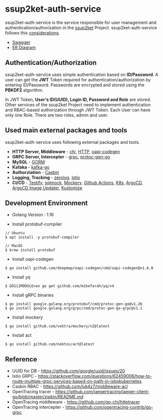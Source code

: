 # ssup2ket-auth-service

ssup2ket-auth-service is the service responsible for user management and authentication/authorization in the [ssup2ket](https://github.com/ssup2ket/ssup2ket) Project. ssup2ket-auth-service follows this [considerations](https://github.com/ssup2ket/ssup2ket#ssup2ket-service-considerations).

* [Swagger](https://ssup2ket.github.io/ssup2ket-auth-service/api/openapi/swagger.html)
* [ER Diagram](https://drive.google.com/file/d/17gR4NP3bFl21aqhpr3PnhRePQTzafZoY/view?usp=sharing)

## Authentication/Authorization

ssup2ket-auth-service uses simple authentication based on **ID/Password**. A user can get the **JWT** Token required for authentication/authorization by entering ID/Password. Passwords are encrypted and stored using the **PBKDF2** algorithm.

In JWT Token, **User's ID(UUID), Login ID, Password and Role** are stored. Other services of the ssup2ket Project need to implement authentication and RBAC-based authorization through JWT Token. Each User can have only one Role. There are two roles, admin and user.

## Used main external packages and tools

ssup2ket-auth-service uses following external packages and tools.

* **HTTP Server, Middleware** - [chi](https://github.com/go-chi/chi), [HTTP](https://pkg.go.dev/net/http), [oapi-codegen](https://github.com/deepmap/oapi-codegen)
* **GRPC Server, Intercepter** - [grpc](https://pkg.go.dev/google.golang.org/grpc), [protoc-gen-go](https://pkg.go.dev/github.com/golang/protobuf/protoc-gen-go)
* **MySQL** - [GORM](https://gorm.io/index.html)
* **Kafaka** - [kafka-go](https://github.com/segmentio/kafka-go)
* **Authorziation** - [Casbin](https://casbin.org/)
* **Logging, Tracking** - [zerolog](https://github.com/rs/zerolog), [Istio](https://istio.io/)
* **CI/CD** - [Testify](https://github.com/stretchr/testify), [sqlmock](https://github.com/DATA-DOG/go-sqlmock), [Mockery](https://github.com/mockery/mockery), [Github Actions](https://github.com/features/actions), [K8s](https://kubernetes.io/), [ArgoCD](https://argo-cd.readthedocs.io/en/stable/), [ArgoCD Image Updater](https://github.com/argoproj-labs/argocd-image-updater), [Kustomize](https://kustomize.io/)

## Development Environment

* Golang Version : 1.16

* Install protobuf-compiler

```
// Ubuntu
$ apt install -y protobuf-compiler

// MacOS
$ brew install protobuf
```

* Install oapi-codegen

```
$ go install github.com/deepmap/oapi-codegen/cmd/oapi-codegen@v1.6.0
```

* Install yq

```
$ GO111MODULE=on go get github.com/mikefarah/yq/v4
```

* Install gRPC binaries

```
$ go install google.golang.org/protobuf/cmd/protoc-gen-go@v1.26
$ go install google.golang.org/grpc/cmd/protoc-gen-go-grpc@v1.1
```

* Install mockery

```
$ go install github.com/vektra/mockery/v2@latest
```

* Install act

```
$ go install github.com/nektos/act@latest
```

## Reference

* UUID for DB - https://github.com/google/uuid/issues/20
* Istio GRPC - https://stackoverflow.com/questions/62459006/how-to-route-multiple-grpc-services-based-on-path-in-istiokubernetes
* Casbin RBAC - https://github.com/luk4z7/middleware-acl
* OpenTracing tracer - https://github.com/jaegertracing/jaeger-client-go/blob/master/zipkin/README.md
* OpenTracing middleware - https://github.com/go-chi/httptracer
* OpenTracing intercepter - https://github.com/opentracing-contrib/go-grpc

